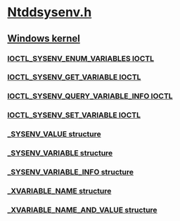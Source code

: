 # [Ntddsysenv.h](index.md)
## [Windows kernel](../_kernel/index.md)
### [IOCTL_SYSENV_ENUM_VARIABLES IOCTL](../ntddsysenv/ni-ntddsysenv-ioctl_sysenv_enum_variables.md)
### [IOCTL_SYSENV_GET_VARIABLE IOCTL](../ntddsysenv/ni-ntddsysenv-ioctl_sysenv_get_variable.md)
### [IOCTL_SYSENV_QUERY_VARIABLE_INFO IOCTL](../ntddsysenv/ni-ntddsysenv-ioctl_sysenv_query_variable_info.md)
### [IOCTL_SYSENV_SET_VARIABLE IOCTL](../ntddsysenv/ni-ntddsysenv-ioctl_sysenv_set_variable.md)
### [_SYSENV_VALUE structure](../ntddsysenv/ns-ntddsysenv-_sysenv_value.md)
### [_SYSENV_VARIABLE structure](../ntddsysenv/ns-ntddsysenv-_sysenv_variable.md)
### [_SYSENV_VARIABLE_INFO structure](../ntddsysenv/ns-ntddsysenv-_sysenv_variable_info.md)
### [_XVARIABLE_NAME structure](../ntddsysenv/ns-ntddsysenv-_xvariable_name.md)
### [_XVARIABLE_NAME_AND_VALUE structure](../ntddsysenv/ns-ntddsysenv-_xvariable_name_and_value.md)
